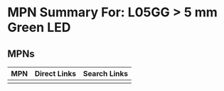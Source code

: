 



# MPN Summary For: L05GG > 5 mm Green LED

## MPNs
  

|MPN|Direct Links|Search Links|
| :--- | :--- | :--- |
||||
